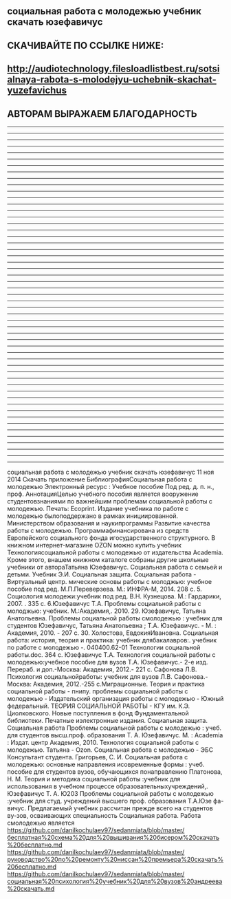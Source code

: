 социальная работа с молодежью учебник скачать юзефавичус
--------------------------------------------------
СКАЧИВАЙТЕ ПО ССЫЛКЕ НИЖЕ:
--------------------------------------------------
http://audiotechnology.filesloadlistbest.ru/sotsialnaya-rabota-s-molodejyu-uchebnik-skachat-yuzefavichus
--------------------------------------------------
АВТОРАМ ВЫРАЖАЕМ БЛАГОДАРНОСТЬ
--------------------------------------------------
--------------------------------------------------
--------------------------------------------------
--------------------------------------------------
--------------------------------------------------
--------------------------------------------------
--------------------------------------------------
--------------------------------------------------
--------------------------------------------------
--------------------------------------------------
--------------------------------------------------
--------------------------------------------------
--------------------------------------------------
--------------------------------------------------
--------------------------------------------------
--------------------------------------------------
--------------------------------------------------
--------------------------------------------------
--------------------------------------------------
--------------------------------------------------
--------------------------------------------------
--------------------------------------------------
--------------------------------------------------
--------------------------------------------------
--------------------------------------------------
--------------------------------------------------
--------------------------------------------------
--------------------------------------------------
--------------------------------------------------
--------------------------------------------------
--------------------------------------------------
--------------------------------------------------
--------------------------------------------------
--------------------------------------------------
--------------------------------------------------
--------------------------------------------------
--------------------------------------------------
--------------------------------------------------
--------------------------------------------------
--------------------------------------------------
--------------------------------------------------
--------------------------------------------------
--------------------------------------------------
--------------------------------------------------
--------------------------------------------------
--------------------------------------------------
--------------------------------------------------
--------------------------------------------------
--------------------------------------------------
--------------------------------------------------
--------------------------------------------------
--------------------------------------------------
--------------------------------------------------
--------------------------------------------------
социальная работа с молодежью учебник скачать юзефавичус 11 ноя 2014  Скачать приложение  БиблиографияСоциальная работа с молодежью Электронный ресурс : Учебное пособие  Под ред. д. п. н., проф. АннотацияЦелью учебного пособия является вооружение студентовзнаниями по важнейшим проблемам социальной работы с молодежью. Печать: Ecoprint. Издание учебника по работе с молодежью былоподдержано в рамках инициированной. Министерством образования и наукипрограммы Развитие качества работы с молодежью. Программафинансирована из средств Европейского социального фонда игосударственного структурного. В книжном интернет-магазине OZON можно купить учебник Технологиясоциальной работы с молодежью от издательства Academia. Кроме этого, внашем книжном каталоге собраны другие школьные учебники от автораТатьяна Юзефавичус.  Социальная работа с семьей и детьми. Учебник Э.И. Социальная защита. Социальная работа - Виртуальный центр. мические основы работы с молоджью: учебное пособие  под ред. М.П.Переверзева.  М.: ИНФРА-М, 2014.  208 с. 5. Социология молодежи:учебник  под ред. В.Н. Кузнецова.  М.: Гардарики, 2007. . 335 с. 6.Юзефавичус Т.А. Проблемы социальной работы с молоджью: учебник.  М.:Академия,. 2010. 29. Юзефавичус, Татьяна Анатольевна. Проблемы социальной работы смолодежью : учебник для студентов  Юзефавичус, Татьяна Анатольевна ; Т.А. Юзефавичус. - М. : Академия, 2010. - 207 с. 30. Холостова, ЕвдокияИвановна. Социальная работа: история, теория и практика: учебник длябакалавров:. учебник по работе с молодежью -. 040400.62-01 Технологии социальной работы.doc. 364 с. Юзефавичус Т.А. Технология социальной работы с молодежью:учебное пособие для вузов  Т.А. Юзефавичус.- 2-е изд. Перераб. и доп.-Москва: Академия, 2012.- 221 с. Сафонова Л.В. Психология социальнойработы: учебник для вузов Л.В. Сафонова.- Москва: Академия, 2012.-255 с.Миграционные. Теория и практика социальной работы - пнипу. проблемы социальной работы с молодежью - Издательский
организация работы с молодежью - Южный федеральный. ТЕОРИЯ СОЦИАЛЬНОЙ РАБОТЫ - КГУ им. К.Э. Циолковского. Новые поступления в фонд Фундаментальной библиотеки. Печатные иэлектронные издания. Социальная защита. Социальная работа Проблемы социальной работы с молодежью : учеб. для студентов высш.проф. образования  Т. А. Юзефавичус.  М. : Academia : Издат. центр Академия, 2010. Технология социальной работы с молодежью. Татьяна  - Ozon. Социальная работа с молодежью - ЭБС Консультант студента. Григорьев, С. И. Социальная работа с молодежью: основные направления исовременные формы : учеб. пособие для студентов вузов, обучающихся понаправлению  Платонова, Н. М. Теория и методика социальной работы :учебник для использования в учебном процессе образовательныхучреждений,. Юзефавичус Т. А. Ю203 Проблемы социальной работы с молодежью :учебник для студ. учреждений высшего проф. образования  Т.А.Юзе фа-вичус.  Предлагаемый учебник рассчитан прежде всего на студентов ву-зов, осваивающих специальность Социальная работа. Работа смолодежью является
https://github.com/danilkochulaev97/sedanmiata/blob/master/бесплатная%20схема%20для%20вышивания%20бисером%20скачать%20бесплатно.md
https://github.com/danilkochulaev97/sedanmiata/blob/master/руководство%20по%20ремонту%20ниссан%20премьера%20скачать%20бесплатно.md
https://github.com/danilkochulaev97/sedanmiata/blob/master/социальная%20психология%20учебник%20для%20вузов%20андреева%20скачать.md